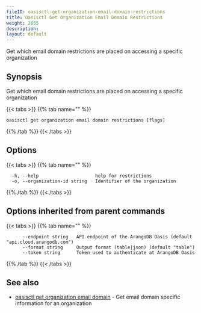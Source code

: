 ```yaml
---
fileID: oasisctl-get-organization-email-domain-restrictions
title: Oasisctl Get Organization Email Domain Restrictions
weight: 2855
description: 
layout: default
---
```

Get which email domain restrictions are placed on accessing a specific organization

## Synopsis

Get which email domain restrictions are placed on accessing a specific organization

{{< tabs >}}
{{% tab name="" %}}
```
oasisctl get organization email domain restrictions [flags]
```
{{% /tab %}}
{{< /tabs >}}

## Options

{{< tabs >}}
{{% tab name="" %}}
```
  -h, --help                     help for restrictions
  -o, --organization-id string   Identifier of the organization
```
{{% /tab %}}
{{< /tabs >}}

## Options inherited from parent commands

{{< tabs >}}
{{% tab name="" %}}
```
      --endpoint string   API endpoint of the ArangoDB Oasis (default "api.cloud.arangodb.com")
      --format string     Output format (table|json) (default "table")
      --token string      Token used to authenticate at ArangoDB Oasis
```
{{% /tab %}}
{{< /tabs >}}

## See also

* [oasisctl get organization email domain](oasisctl-get-organization-email-domain)	 - Get email domain specific information for an organization

